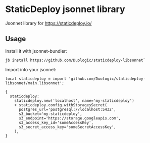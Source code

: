# StaticDeploy jsonnet library

Jsonnet library for https://staticdeploy.io/

## Usage

Install it with jsonnet-bundler:

```console
jb install https://github.com/Duologic/staticdeploy-libsonnet`
```

Import into your jsonnet:

```jsonnet
local staticdeploy = import 'github.com/Duologic/staticdeploy-libsonnet/main.libsonnet';

{
  staticdeploy:
    staticdeploy.new('localhost', name='my-staticdeploy')
    + staticdeploy.config.withStoragesSecret(
      postgres_url='postgresql://localhost:5432',
      s3_bucket='my-staticdeploy',
      s3_endpoint='https://storage.googleapis.com',
      s3_access_key_id='someAccessKey',
      s3_secret_access_key='someSecretAccessKey',
    ),
}
```
